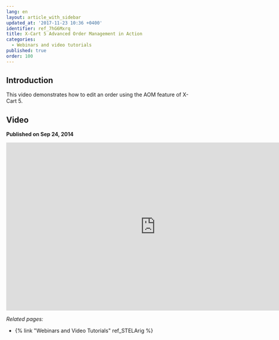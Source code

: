 ```yaml
---
lang: en
layout: article_with_sidebar
updated_at: '2017-11-23 10:36 +0400'
identifier: ref_7hG6Mxrq
title: X-Cart 5 Advanced Order Management in Action
categories:
  - Webinars and video tutorials
published: true
order: 100
---
```

## Introduction

This video demonstrates how to edit an order using the AOM feature of X-Cart 5.

## Video
**Published on Sep 24, 2014**
<iframe class="youtube-player" type="text/html" style="width: 800px; height: 450px" src="https://www.youtube.com/embed/pX75WRiK4pQ" frameborder="0"></iframe>


_Related pages:_

*   {% link "Webinars and Video Tutorials" ref_STELArig %}

